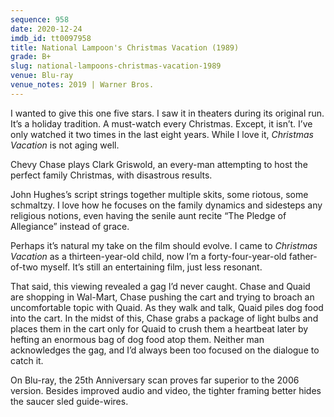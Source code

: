 ```yaml
---
sequence: 958
date: 2020-12-24
imdb_id: tt0097958
title: National Lampoon's Christmas Vacation (1989)
grade: B+
slug: national-lampoons-christmas-vacation-1989
venue: Blu-ray
venue_notes: 2019 | Warner Bros.
---
```


I wanted to give this one five stars. I saw it in theaters during its original run. It’s a holiday tradition. A must-watch every Christmas. Except, it isn’t. I’ve only watched it two times in the last eight years. While I love it, _Christmas Vacation_ is not aging well.

<!-- end -->

Chevy Chase plays Clark Griswold, an every-man attempting to host the perfect family Christmas, with disastrous results.

John Hughes’s script strings together multiple skits, some riotous, some schmaltzy. I love how he focuses on the family dynamics and sidesteps any religious notions, even having the senile aunt recite “The Pledge of Allegiance” instead of grace.

Perhaps it’s natural my take on the film should evolve. I came to _Christmas Vacation_ as a thirteen-year-old child, now I’m a forty-four-year-old father-of-two myself. It’s still an entertaining film, just less resonant.

That said, this viewing revealed a gag I’d never caught. Chase and Quaid are shopping in Wal-Mart, Chase pushing the cart and trying to broach an uncomfortable topic with Quaid. As they walk and talk, Quaid piles dog food into the cart. In the midst of this, Chase grabs a package of light bulbs and places them in the cart only for Quaid to crush them a heartbeat later by hefting an enormous bag of dog food atop them. Neither man acknowledges the gag, and I’d always been too focused on the dialogue to catch it.

On Blu-ray, the 25th Anniversary scan proves far superior to the 2006 version. Besides improved audio and video, the tighter framing better hides the saucer sled guide-wires.
